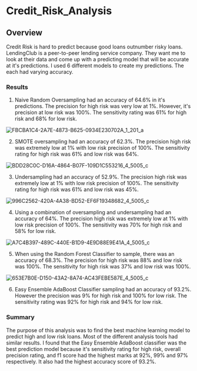 # Credit_Risk_Analysis

## Overview

Credit Risk is hard to predict because good loans outnumber risky loans. LendingClub is a peer-to-peer lending service company. They want me to look at their data and come up with a predicting model that will be accurate at it's predictions. I used 6 different models to create my predictions. The each had varying accuracy.

### Results

1. Naive Random Oversampling had an accuracy of 64.6% in it's predictions. The precision for high risk was very low at 1%. However, it's precision at low risk was 100%. The sensitivity rating was 61% for high risk and 68% for low risk.

![FBCBA1C4-2A7E-4873-B625-0934E230702A_1_201_a](https://user-images.githubusercontent.com/81715217/131272870-dfa58459-b8bd-4dfc-b758-f770dba2862a.jpeg)


2. SMOTE oversampling had an accuracy of 62.3%. The precision high risk was extremely low at 1% with low risk precision of 100%. The sensitivity rating for high risk was 61% and low risk was 64%. 

![BDD28C0C-D16A-4864-B07F-109D1C553216_4_5005_c](https://user-images.githubusercontent.com/81715217/131272951-340cca09-b2d3-46f7-84e2-82080802477b.jpeg)


3. Undersampling had an accuracy of 52.9%. The precision high risk was extremely low at 1% with low risk precision of 100%. The sensitivity rating for high risk was 61% and low risk was 45%.

![996C2562-420A-4A38-BD52-EF6F19348682_4_5005_c](https://user-images.githubusercontent.com/81715217/131273028-d049bad8-c4fe-4714-b092-1307839719d7.jpeg)

4. Using a combination of oversampling and undersampling had an accuracy of 64%. The precision high risk was extremely low at 1% with low risk precision of 100%. The sensitivity was 70% for high risk and 58% for low risk.

![A7C4B397-489C-440E-B1D9-4E9D88E9E41A_4_5005_c](https://user-images.githubusercontent.com/81715217/131273121-814426a6-8533-4639-86f0-fe0a8e00e36b.jpeg)


5. When using the Random Forest Classifier to sample, there was an accuracy of 68.3%. The precision for high risk was 88% and low risk was 100%. The sensitivity for high risk was 37% and low risk was 100%.

![653E7B0E-D150-43A2-8A74-AC43FEBE587E_4_5005_c](https://user-images.githubusercontent.com/81715217/131273238-2541bc49-bd10-462e-93b8-fbd038052a85.jpeg)


6. Easy Ensemble AdaBoost Classifier sampling had an accuracy of 93.2%. However the precision was 9% for high risk and 100% for low risk. The sensitivity rating was 92% for high risk and 94% for low risk.


### Summary

The purpose of this analysis was to find the best machine learning model to predict high and low risk loans. Most of the different analysis tools had similar results. I found that the Easy Ensemble AdaBoost classifier was the best prediction model because it's sensitivity rating for high risk, overall precision rating, and f1 score had the highest marks at 92%, 99% and 97% respectively. It also had the highest accuracy score of 93.2%. 

